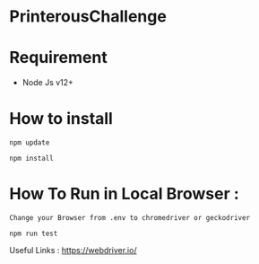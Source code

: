 # PrinterousChallenge

# Requirement
- Node Js v12+

# How to install

`npm update`

`npm install`

# How To Run in Local Browser :

`Change your Browser from .env to chromedriver or geckodriver`

`npm run test`

Useful Links :
https://webdriver.io/
